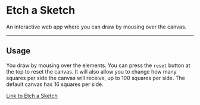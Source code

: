 # Etch a Sketch

An interactive web app where you can draw by mousing over the canvas.

---

## Usage
You draw by mousing over the elements. You can press the `reset` button at the top to reset the canvas. It will also allow you to change how many squares per side the canvas will receive, up to 100 squares per side. The default canvas has 16 squares per side.

[Link to Etch a Sketch](https://jql6.github.io/2021.02.26/)